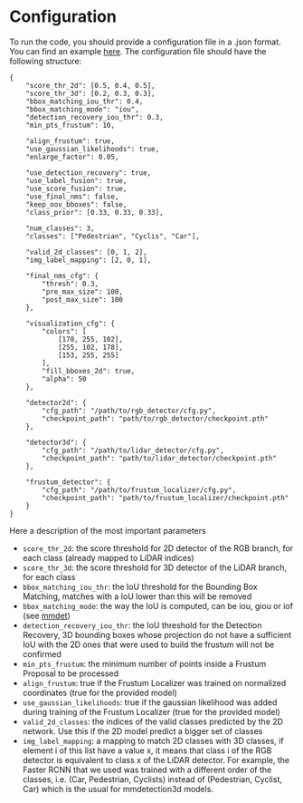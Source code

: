 # Configuration

To run the code, you should provide a configuration file in a .json format. You can find an example [here](./src/example_cfg.json). The configuration file should have the following structure:

```
{
    "score_thr_2d": [0.5, 0.4, 0.5],
    "score_thr_3d": [0.2, 0.3, 0.3],
    "bbox_matching_iou_thr": 0.4,
    "bbox_matching_mode": "iou",
    "detection_recovery_iou_thr": 0.3,
    "min_pts_frustum": 10,

    "align_frustum": true,
    "use_gaussian_likelihoods": true,
    "enlarge_factor": 0.05,

    "use_detection_recovery": true,
    "use_label_fusion": true,
    "use_score_fusion": true,
    "use_final_nms": false,
    "keep_oov_bboxes": false,
    "class_prior": [0.33, 0.33, 0.33],

    "num_classes": 3,
    "classes": ["Pedestrian", "Cyclis", "Car"],

    "valid_2d_classes": [0, 1, 2],
    "img_label_mapping": [2, 0, 1],

    "final_nms_cfg": {
        "thresh": 0.3,
        "pre_max_size": 100,
        "post_max_size": 100
    },

    "visualization_cfg": {
        "colors": [
            [178, 255, 102],
            [255, 102, 178],
            [153, 255, 255]
        ],
        "fill_bboxes_2d": true,
        "alpha": 50
    },

    "detector2d": {
        "cfg_path": "/path/to/rgb_detector/cfg.py",
        "checkpoint_path": "path/to/rgb_detector/checkpoint.pth"
    },

    "detector3d": {
        "cfg_path": "/path/to/lidar_detector/cfg.py",
        "checkpoint_path": "path/to/lidar_detector/checkpoint.pth"
    },

    "frustum_detector": {
        "cfg_path": "/path/to/frustum_localizer/cfg.py",
        "checkpoint_path": "path/to/frustum_localizer/checkpoint.pth"
    }
}
```

Here a description of the most important parameters
- ```score_thr_2d```: the score threshold for 2D detector of the RGB branch, for each class (already mapped to LiDAR indices)
- ```score_thr_3d```: the score threshold for 3D detector of the LiDAR branch, for each class
- ```bbox_matching_iou_thr```: the IoU threshold for the Bounding Box Matching, matches with a IoU lower than this will be removed
- ```bbox_matching_mode```: the way the IoU is computed, can be iou, giou or iof (see [mmdet](https://github.com/open-mmlab/mmdetection/blob/main/mmdet/structures/bbox/bbox_overlaps.py))
- ```detection_recovery_iou_thr```: the IoU threshold for the Detection Recovery, 3D bounding boxes whose projection do not have a sufficient IoU with the 2D ones that were used to build the frustum will not be confirmed
- ```min_pts_frustum```: the minimum number of points inside a Frustum Proposal to be processed
- ```align_frustum```: true if the Frustum Localizer was trained on normalized coordinates (true for the provided model)
- ```use_gaussian_likelihoods```: true if the gaussian likelihood was added during training of the Frustum Localizer (true for the provided model)
- ```valid_2d_classes```: the indices of the valid classes predicted by the 2D network. Use this if the 2D model predict a bigger set of classes
- ```img_label_mapping```: a mapping to match 2D classes with 3D classes, if element i of this list have a value x, it means that class i of the RGB detector is equivalent to class x of the LiDAR detector. For example, the Faster RCNN that we used was trained with a different order of the classes, i.e. (Car, Pedestrian, Cyclists) instead of (Pedestrian, Cyclist, Car) which is the usual for mmdetection3d models.
